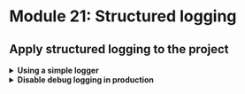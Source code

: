 # Module 21: Structured logging

## Apply structured logging to the project

<details>
<summary><b>Using a simple logger</b></summary><p>

I built a suite of tools to help folks build production-ready serverless applications while I was at DAZN. It's now open source: [dazn-lambda-powertools](https://github.com/getndazn/dazn-lambda-powertools).

One of the tools available is a very simple logger that supports structured logging (amongst other things).

So, first, let's install the logger for our project.

1. At the project root, run the command `npm install --save @dazn/lambda-powertools-logger` to install the logger.

Now we need to change all the places where we're using `console.log`.

2. Open `functions/get-index.js` and add the following to the top of the file

```javascript
const Log = require('@dazn/lambda-powertools-logger')
```

on ln19, replace

```javascript
console.log(`loading restaurants from ${restaurantsApiRoot}...`)
```

with

```javascript
Log.debug('getting restaurants...', { url: restaurantsApiRoot })
```

Notice that the `restaurantsApiRoot` is captured as a separate `url` attribute in the log message. Capturing variables as attributes (instead of baking them into the message) makes them easier to search and filter by.

On ln36, replace

```javascript
console.log(`found ${restaurants.length} restaurants`)
```

with

```javascript
Log.debug('got restaurants', { count: restaurants.length })
```

Again, notice how `count` is captured as a separate attribute.

3. Open `functions/get-restaurants.js` and add the following to the top of the file

```javascript
const Log = require('@dazn/lambda-powertools-logger')
```

On ln11, replace

```javascript
console.log(`fetching ${count} restaurants from ${tableName}...`)
```

with

```javascript
Log.debug('getting restaurants from DynamoDB...', {
  count,
  tableName
})
```

And then on ln21, replace

```javascript
console.log(`found ${resp.Items.length} restaurants`)
```

with

```javascript
Log.debug('found restaurants', {
  count: resp.Items.length
})
```

4. Open `functions/place-order.js` and add the following to the top of the file

```javascript
const Log = require('@dazn/lambda-powertools-logger')
```

On ln12, replace

```javascript
console.log(`placing order ID [${orderId}] to [${restaurantName}]`)
```

with

```javascript
Log.debug('placing order...', { orderId, restaurantName })
```

Similarly, on ln26, replace

```javascript
console.log(`published 'order_placed' event into EventBridge`)
```

with

```javascript
Log.debug(`published event into EventBridge`, {
  eventType: 'order_placed',
  busName
})
```

5. Repeat the same process for `functions/notify-restaurant` and `functions/search-restaurants`, using your best judgement on what information you should log in each case.

6. Run the integration tests

`npm run test`

and see that the functions are now logging in JSON

```
 PASS  tests/test_cases/get-index.tests.js
  ● Console

    console.debug
      {"message":"getting restaurants...","url":"https://duiukrbz8l.execute-api.us-east-1.amazonaws.com/dev/restaurants","awsRegion":"us-east-1","level":20,"sLevel":"DEBUG"}

      at Logger.log (node_modules/@dazn/lambda-powertools-logger/index.js:82:30)

    console.debug
      {"message":"got restaurants","count":8,"awsRegion":"us-east-1","level":20,"sLevel":"DEBUG"}

      at Logger.log (node_modules/@dazn/lambda-powertools-logger/index.js:82:30)

 PASS  tests/test_cases/get-restaurants.tests.js
  ● Console

    console.debug
      {"message":"getting restaurants from DynamoDB...","count":"8","tableName":"workshop-yancui-dev-RestaurantsTable-N9HWPJCPE2EW","awsRegion":"us-east-1","level":20,"sLevel":"DEBUG"}

      at Logger.log (node_modules/@dazn/lambda-powertools-logger/index.js:82:30)

    console.debug
      {"message":"found restaurants","count":8,"awsRegion":"us-east-1","level":20,"sLevel":"DEBUG"}

      at Logger.log (node_modules/@dazn/lambda-powertools-logger/index.js:82:30)

 PASS  tests/test_cases/notify-restaurant.tests.js
  ● Console

    console.debug
      {"message":"notified restaurant of order","orderId":"62cdbd2d-325f-5f21-9341-cb22e7da6c27","restaurantName":"Fangtasia","awsRegion":"us-east-1","level":20,"sLevel":"DEBUG"}

      at Logger.log (node_modules/@dazn/lambda-powertools-logger/index.js:82:30)

    console.debug
      {"message":"published event into EventBridge","eventType":"restaurant_notified","busName":"order_events_dev_yancui","awsRegion":"us-east-1","level":20,"sLevel":"DEBUG"}

      at Logger.log (node_modules/@dazn/lambda-powertools-logger/index.js:82:30)


ReferenceError: You are trying to `import` a file after the Jest environment has been torn down.

      at Object.userAgent (node_modules/aws-sdk/lib/util.js:34:43)
      at HttpRequest.setUserAgent (node_modules/aws-sdk/lib/http.js:111:78)
      at new HttpRequest (node_modules/aws-sdk/lib/http.js:104:10)
      at new Request (node_modules/aws-sdk/lib/request.js:328:24)
      at features.constructor.makeRequest (node_modules/aws-sdk/lib/service.js:202:19)
 PASS  tests/test_cases/place-order.tests.js
  ● Console

    console.debug
      {"message":"placing order...","orderId":"38fe7f3a-b6bd-5ecd-94c2-afdb119746c1","restaurantName":"Fangtasia","awsRegion":"us-east-1","level":20,"sLevel":"DEBUG"}

      at Logger.log (node_modules/@dazn/lambda-powertools-logger/index.js:82:30)

    console.debug
      {"message":"published event into EventBridge","eventType":"order_placed","busName":"order_events_dev_yancui","awsRegion":"us-east-1","level":20,"sLevel":"DEBUG"}

      at Logger.log (node_modules/@dazn/lambda-powertools-logger/index.js:82:30)


ReferenceError: You are trying to `import` a file after the Jest environment has been torn down.

      at Object.userAgent (node_modules/aws-sdk/lib/util.js:34:43)
      at HttpRequest.setUserAgent (node_modules/aws-sdk/lib/http.js:111:78)
      at new HttpRequest (node_modules/aws-sdk/lib/http.js:104:10)
      at new Request (node_modules/aws-sdk/lib/request.js:328:24)
      at features.constructor.makeRequest (node_modules/aws-sdk/lib/service.js:202:19)
 PASS  tests/test_cases/search-restaurants.tests.js
  ● Console

    console.info
      this is a secret

      at Function.module.exports.handler.middy (functions/search-restaurants.js:32:11)

    console.debug
      {"message":"finding restaurants with theme","count":"8","theme":"cartoon","tableName":"workshop-yancui-dev-RestaurantsTable-N9HWPJCPE2EW","awsRegion":"us-east-1","level":20,"sLevel":"DEBUG"}

      at Logger.log (node_modules/@dazn/lambda-powertools-logger/index.js:82:30)

    console.debug
      {"message":"found restaurants","count":4,"awsRegion":"us-east-1","level":20,"sLevel":"DEBUG"}

      at Logger.log (node_modules/@dazn/lambda-powertools-logger/index.js:82:30)

A worker process has failed to exit gracefully and has been force exited. This is likely caused by tests leaking due to improper teardown. Try running with --runInBand --detectOpenHandles to find leaks.

Test Suites: 5 passed, 5 total
Tests:       7 passed, 7 total
Snapshots:   0 total
Time:        5.271 s, estimated 14 s
Ran all test suites.
```

</p></details>

<details>
<summary><b>Disable debug logging in production</b></summary><p>

This logger allows you to control the default log level via the `LOG_LEVEL` environment variable. Let's configure the `LOG_LEVEL` environment such that we'll be logging at `INFO` level in production, but logging at `DEBUG` level everywhere else.

1. Open `serverless.yml`. Under the `custom` section at the top, add `logLevel` as below:

```yml
logLevel:
  prod: INFO
  default: DEBUG
```

2. Still in the `serverless.yml`, under `provider.environment` section, add the following

```yml
LOG_LEVEL: ${self:custom.logLevel.${sls:stage}, self:custom.logLevel.default}
```

This uses the `${xxx, yyy}` syntax to provide a fall back. In this case, we're saying "if there is an environment specific override available for the current stage, e.g. `custom.logLevel.dev`, then use it. Otherwise, fall back to `custom.logLevel.default`"

This is a nice trick to specify a stage-specific override, but then fall back to some default value otherwise.

After this change, the `provider` section should look like this:

```yml
provider:
  name: aws
  runtime: nodejs14.x
  eventBridge:
    useCloudFormation: true
  environment:
    rest_api_url:
      Fn::Join:
        - ""
        - - https://
          - !Ref ApiGatewayRestApi
          - .execute-api.${aws:region}.amazonaws.com/${sls:stage}
    serviceName: ${self:service}
    stage: ${sls:stage}
    LOG_LEVEL: ${self:custom.logLevel.${sls:stage}, self:custom.logLevel.default}
```

This applies the `LOG_LEVEL` environment variable (used to decide what level the logger should log at) to all the functions in the project (since it's specified under `provider`).

</p></details>
